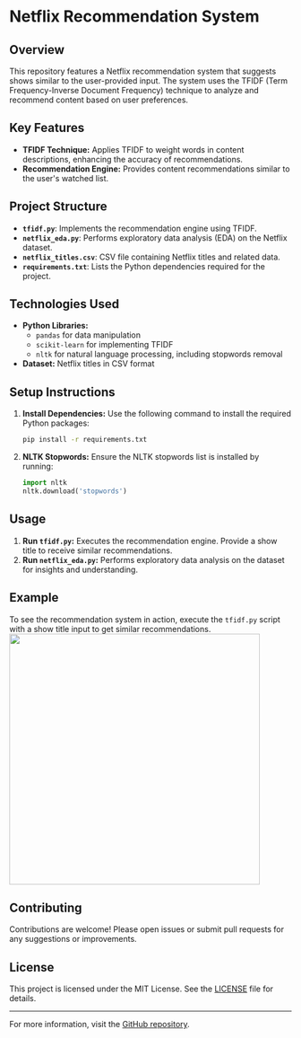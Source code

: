# Netflix Recommendation System

## Overview
This repository features a Netflix recommendation system that suggests shows similar to the user-provided input. The system uses the TFIDF (Term Frequency-Inverse Document Frequency) technique to analyze and recommend content based on user preferences.

## Key Features
- **TFIDF Technique:** Applies TFIDF to weight words in content descriptions, enhancing the accuracy of recommendations.
- **Recommendation Engine:** Provides content recommendations similar to the user's watched list.

## Project Structure
- **`tfidf.py`**: Implements the recommendation engine using TFIDF.
- **`netflix_eda.py`**: Performs exploratory data analysis (EDA) on the Netflix dataset.
- **`netflix_titles.csv`**: CSV file containing Netflix titles and related data.
- **`requirements.txt`**: Lists the Python dependencies required for the project.

## Technologies Used
- **Python Libraries:**
  - `pandas` for data manipulation
  - `scikit-learn` for implementing TFIDF
  - `nltk` for natural language processing, including stopwords removal
- **Dataset:** Netflix titles in CSV format

## Setup Instructions
1. **Install Dependencies:** Use the following command to install the required Python packages:
    ```bash
    pip install -r requirements.txt
    ```
2. **NLTK Stopwords:** Ensure the NLTK stopwords list is installed by running:
    ```python
    import nltk
    nltk.download('stopwords')
    ```

## Usage
1. **Run `tfidf.py`:** Executes the recommendation engine. Provide a show title to receive similar recommendations.
2. **Run `netflix_eda.py`:** Performs exploratory data analysis on the dataset for insights and understanding.

## Example
To see the recommendation system in action, execute the `tfidf.py` script with a show title input to get similar recommendations.
<img width="447" src="https://user-images.githubusercontent.com/103683812/163730358-bb52fc85-d494-47b7-afb6-40abe4734bb7.png">


## Contributing
Contributions are welcome! Please open issues or submit pull requests for any suggestions or improvements.

## License
This project is licensed under the MIT License. See the [LICENSE](LICENSE) file for details.

---

For more information, visit the [GitHub repository](https://github.com/fey0/Netflix-Recommender).
